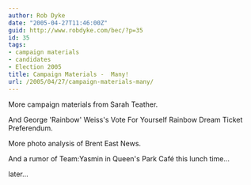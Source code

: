 ```yaml
---
author: Rob Dyke
date: "2005-04-27T11:46:00Z"
guid: http://www.robdyke.com/bec/?p=35
id: 35
tags:
- campaign materials
- candidates
- Election 2005
title: Campaign Materials -  Many!
url: /2005/04/27/campaign-materials-many/
---
```

More campaign materials from Sarah Teather.

And George 'Rainbow' Weiss's Vote For Yourself Rainbow Dream Ticket Preferendum.

More photo analysis of Brent East News.

And a rumor of Team:Yasmin in Queen's Park Café this lunch time...

later...
